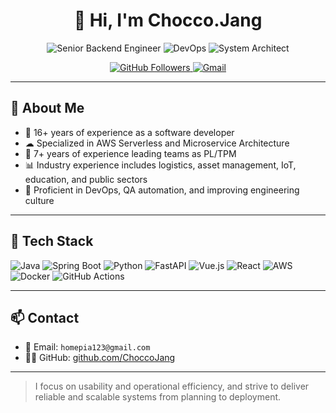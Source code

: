 
<h1 align="center">👋 Hi, I'm Chocco.Jang</h1>
<p align="center">
  <img src="https://img.shields.io/badge/Senior Backend Engineer-black?style=for-the-badge" alt="Senior Backend Engineer">
  <img src="https://img.shields.io/badge/DevOps-blue?style=for-the-badge" alt="DevOps">
  <img src="https://img.shields.io/badge/System Architect-green?style=for-the-badge" alt="System Architect">
</p>

<p align="center">
  <a href="https://github.com/ChoccoJang">
    <img src="https://img.shields.io/github/followers/ChoccoJang?label=Follow&style=social" alt="GitHub Followers">
  </a>
  <a href="mailto:homepia123@gmail.com">
    <img src="https://img.shields.io/badge/homepia123@gmail.com-blue?logo=gmail" alt="Gmail">
  </a>
</p>

---

## 💼 About Me

- 🔧 16+ years of experience as a software developer
- ☁ Specialized in AWS Serverless and Microservice Architecture
- 👥 7+ years of experience leading teams as PL/TPM
- 📊 Industry experience includes logistics, asset management, IoT, education, and public sectors
- 🧰 Proficient in DevOps, QA automation, and improving engineering culture

---

## 🧰 Tech Stack

![Java](https://img.shields.io/badge/Java-007396?style=flat&logo=java&logoColor=white)
![Spring Boot](https://img.shields.io/badge/Spring_Boot-6DB33F?style=flat&logo=spring-boot&logoColor=white)
![Python](https://img.shields.io/badge/Python-3776AB?style=flat&logo=python&logoColor=white)
![FastAPI](https://img.shields.io/badge/FastAPI-009688?style=flat&logo=fastapi&logoColor=white)
![Vue.js](https://img.shields.io/badge/Vue.js-4FC08D?style=flat&logo=vue.js&logoColor=white)
![React](https://img.shields.io/badge/React-61DAFB?style=flat&logo=react&logoColor=black)
![AWS](https://img.shields.io/badge/AWS-232F3E?style=flat&logo=amazonaws&logoColor=white)
![Docker](https://img.shields.io/badge/Docker-2496ED?style=flat&logo=docker&logoColor=white)
![GitHub Actions](https://img.shields.io/badge/GitHub_Actions-2088FF?style=flat&logo=github-actions&logoColor=white)

---

## 📫 Contact

- 📧 Email: `homepia123@gmail.com`
- 🧑‍💻 GitHub: [github.com/ChoccoJang](https://github.com/ChoccoJang)

---

> I focus on usability and operational efficiency, and strive to deliver reliable and scalable systems from planning to deployment.
